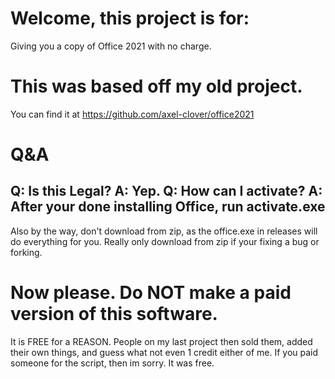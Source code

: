 # Welcome, this project is for:
Giving you a copy of Office 2021 with no charge.

# This was based off my old project.
You can find it at https://github.com/axel-clover/office2021

# Q&A

Q: Is this Legal?
A: Yep.
Q: How can I activate?
A: After your done installing Office, run activate.exe
---

Also by the way, don't download from zip, as the office.exe in releases will do everything for you. Really only download from zip if your fixing a bug or forking.


# Now please. Do NOT make a paid version of this software.
It is FREE for a REASON. People on my last project then sold them, added their own things, and guess what not even 1 credit either of me.
If you paid someone for the script, then im sorry. It was free.
